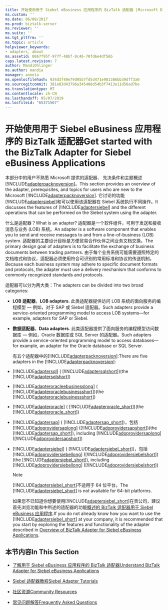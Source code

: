 ```yaml
---
title: 开始使用用于 Siebel eBusiness 应用程序的 BizTalk 适配器 |Microsoft Docs
ms.custom: ''
ms.date: 06/08/2017
ms.prod: biztalk-server
ms.reviewer: ''
ms.suite: ''
ms.tgt_pltfrm: ''
ms.topic: article
helpviewer_keywords:
- adapters, about
ms.assetid: 0867f95f-977f-48bf-8c46-70fd6e4df56b
caps.latest.revision: 7
author: MandiOhlinger
ms.author: mandia
manager: anneta
ms.openlocfilehash: 934d3f40e79d95b7fd5d471e981386bb39dff3a0
ms.sourcegitcommit: 381e83d43796a345488d54b3f7413e11d56ad7be
ms.translationtype: MT
ms.contentlocale: zh-CN
ms.lasthandoff: 05/07/2019
ms.locfileid: "65371567"
---
```

# <a name="get-started-with-the-biztalk-adapter-for-siebel-ebusiness-applications"></a><span data-ttu-id="3aff4-102">开始使用用于 Siebel eBusiness 应用程序的 BizTalk 适配器</span><span class="sxs-lookup"><span data-stu-id="3aff4-102">Get started with the BizTalk Adapter for Siebel eBusiness Applications</span></span>
<span data-ttu-id="3aff4-103">本部分中的用户不熟悉 Microsoft 提供的适配器、 先决条件和主题概述[!INCLUDE[adapterpacknoversion](../../includes/adapterpacknoversion-md.md)]。</span><span class="sxs-lookup"><span data-stu-id="3aff4-103">This section provides an overview of the adapter, prerequisites, and topics for users who are new to the Microsoft [!INCLUDE[adapterpacknoversion](../../includes/adapterpacknoversion-md.md)].</span></span> <span data-ttu-id="3aff4-104">它讨论的功能[!INCLUDE[adaptersiebel](../../includes/adaptersiebel-md.md)]和可以使用该适配器在 Siebel 系统执行不同操作。</span><span class="sxs-lookup"><span data-stu-id="3aff4-104">It discusses the features of [!INCLUDE[adaptersiebel](../../includes/adaptersiebel-md.md)] and the different operations that can be performed on the Siebel system using the adapter.</span></span>  
  
 <span data-ttu-id="3aff4-105">什么是适配器？</span><span class="sxs-lookup"><span data-stu-id="3aff4-105">What is an adapter?</span></span> <span data-ttu-id="3aff4-106">适配器是一个软件组件，可用于发送和接收消息与业务 (LOB) 系统。</span><span class="sxs-lookup"><span data-stu-id="3aff4-106">An adapter is a software component that enables you to send and receive messages to and from a line-of-business (LOB) system.</span></span> <span data-ttu-id="3aff4-107">适配器的主要设计目标是方便贸易合作伙伴之间业务文档交换。</span><span class="sxs-lookup"><span data-stu-id="3aff4-107">The primary design goal of adapters is to facilitate the exchange of business documents between trading partners.</span></span> <span data-ttu-id="3aff4-108">由于每个业务系统可能需要遵照特定的文档格式和协议，适配器必须使用符合可识别的常用标准和协议的传送机制。</span><span class="sxs-lookup"><span data-stu-id="3aff4-108">Because each business system may adhere to specific document formats and protocols, the adapter must use a delivery mechanism that conforms to commonly recognized standards and protocols.</span></span>  
  
 <span data-ttu-id="3aff4-109">适配器可以分为两大类：</span><span class="sxs-lookup"><span data-stu-id="3aff4-109">The adapters can be divided into two broad categories:</span></span>  
  
- <span data-ttu-id="3aff4-110">**LOB 适配器**。</span><span class="sxs-lookup"><span data-stu-id="3aff4-110">**LOB adapters**.</span></span> <span data-ttu-id="3aff4-111">此类适配器提供访问 LOB 系统的面向服务的编程模型 — 例如，对于 SAP 或 Siebel 适配器。</span><span class="sxs-lookup"><span data-stu-id="3aff4-111">Such adapters provide a service-oriented programming model to access LOB systems—for example, adapters for SAP or Siebel.</span></span>  
  
- <span data-ttu-id="3aff4-112">**数据适配器**。</span><span class="sxs-lookup"><span data-stu-id="3aff4-112">**Data adapters**.</span></span> <span data-ttu-id="3aff4-113">此类适配器提供了面向服务的编程模型访问数据库 — 例如，Oracle 数据库或 SQL Server 的适配器。</span><span class="sxs-lookup"><span data-stu-id="3aff4-113">Such adapters provide a service-oriented programming model to access databases—for example, an adapter for the Oracle database or SQL Server.</span></span>  
  
  <span data-ttu-id="3aff4-114">有五个适配器中的[!INCLUDE[adapterpacknoversion](../../includes/adapterpacknoversion-md.md)]:</span><span class="sxs-lookup"><span data-stu-id="3aff4-114">There are five adapters in the [!INCLUDE[adapterpacknoversion](../../includes/adapterpacknoversion-md.md)]:</span></span>  
  
- [!INCLUDE[adaptersql](../../includes/adaptersql-md.md)] <span data-ttu-id="3aff4-115">( [!INCLUDE[adaptersqlshort](../../includes/adaptersqlshort-md.md)])</span><span class="sxs-lookup"><span data-stu-id="3aff4-115">(the [!INCLUDE[adaptersqlshort](../../includes/adaptersqlshort-md.md)])</span></span>  
  
- [!INCLUDE[adapteroracleebusinesslong](../../includes/adapteroracleebusinesslong-md.md)] <span data-ttu-id="3aff4-116">( [!INCLUDE[adapteroraclebusinessshort](../../includes/adapteroraclebusinessshort-md.md)])</span><span class="sxs-lookup"><span data-stu-id="3aff4-116">(the [!INCLUDE[adapteroraclebusinessshort](../../includes/adapteroraclebusinessshort-md.md)])</span></span>  
  
- [!INCLUDE[adapteroracle](../../includes/adapteroracle-md.md)] <span data-ttu-id="3aff4-117">( [!INCLUDE[adapteroracle_short](../../includes/adapteroracle-short-md.md)])</span><span class="sxs-lookup"><span data-stu-id="3aff4-117">(the [!INCLUDE[adapteroracle_short](../../includes/adapteroracle-short-md.md)])</span></span>  
  
- [!INCLUDE[adaptersap](../../includes/adaptersap-md.md)] <span data-ttu-id="3aff4-118">( [!INCLUDE[adaptersap_short](../../includes/adaptersap-short-md.md)])，包括[!INCLUDE[adoprovidersaplong](../../includes/adoprovidersaplong-md.md)] ([!INCLUDE[adoprovidersapshort](../../includes/adoprovidersapshort-md.md)])</span><span class="sxs-lookup"><span data-stu-id="3aff4-118">(the [!INCLUDE[adaptersap_short](../../includes/adaptersap-short-md.md)]), including [!INCLUDE[adoprovidersaplong](../../includes/adoprovidersaplong-md.md)] ([!INCLUDE[adoprovidersapshort](../../includes/adoprovidersapshort-md.md)])</span></span>  
  
- [!INCLUDE[adaptersiebel](../../includes/adaptersiebel-md.md)] <span data-ttu-id="3aff4-119">( [!INCLUDE[adaptersiebel_short](../../includes/adaptersiebel-short-md.md)])，包括[!INCLUDE[adoprovidersiebellong](../../includes/adoprovidersiebellong-md.md)] ([!INCLUDE[adoprovidersiebelshort](../../includes/adoprovidersiebelshort-md.md)])</span><span class="sxs-lookup"><span data-stu-id="3aff4-119">(the [!INCLUDE[adaptersiebel_short](../../includes/adaptersiebel-short-md.md)]), including [!INCLUDE[adoprovidersiebellong](../../includes/adoprovidersiebellong-md.md)] ([!INCLUDE[adoprovidersiebelshort](../../includes/adoprovidersiebelshort-md.md)])</span></span>  
  
  > [!NOTE]
  >  <span data-ttu-id="3aff4-120">[!INCLUDE[adaptersiebel_short](../../includes/adaptersiebel-short-md.md)]不适用于 64 位平台。</span><span class="sxs-lookup"><span data-stu-id="3aff4-120">The [!INCLUDE[adaptersiebel_short](../../includes/adaptersiebel-short-md.md)] is not available for 64-bit platforms.</span></span>  
  
  <span data-ttu-id="3aff4-121">如果您不已知道你想要使用[!INCLUDE[adaptersiebel_short](../../includes/adaptersiebel-short-md.md)]在贵公司，建议首先浏览功能和中所述的适配器的功能[概述的 BizTalk 适配器用于 Siebel eBusiness 应用程序](../../adapters-and-accelerators/adapter-siebel/overview-of-biztalk-adapter-for-siebel-ebusiness-applications.md).</span><span class="sxs-lookup"><span data-stu-id="3aff4-121">If you do not already know how you want to use the [!INCLUDE[adaptersiebel_short](../../includes/adaptersiebel-short-md.md)] at your company, it is recommended that you start by exploring the features and functionality of the adapter described in [Overview of BizTalk Adapter for Siebel eBusiness Applications](../../adapters-and-accelerators/adapter-siebel/overview-of-biztalk-adapter-for-siebel-ebusiness-applications.md).</span></span>  
  
## <a name="in-this-section"></a><span data-ttu-id="3aff4-122">本节内容</span><span class="sxs-lookup"><span data-stu-id="3aff4-122">In This Section</span></span>  
  
-   [<span data-ttu-id="3aff4-123">了解用于 Siebel eBusiness 应用程序的 BizTalk 适配器</span><span class="sxs-lookup"><span data-stu-id="3aff4-123">Understand BizTalk Adapter for Siebel eBusiness Applications</span></span>](../../adapters-and-accelerators/adapter-siebel/understand-biztalk-adapter-for-siebel-ebusiness-applications.md) 
  
-   [<span data-ttu-id="3aff4-124">Siebel 适配器教程</span><span class="sxs-lookup"><span data-stu-id="3aff4-124">Siebel Adapter Tutorials</span></span>](../../adapters-and-accelerators/adapter-siebel/siebel-adapter-tutorials.md)  
  
-   [<span data-ttu-id="3aff4-125">社区资源</span><span class="sxs-lookup"><span data-stu-id="3aff4-125">Community Resources</span></span>](http://msdn.microsoft.com/library/ff5ec978-8cdd-418a-a25e-fd3746b64d8b)  
  
-   [<span data-ttu-id="3aff4-126">常见问题解答</span><span class="sxs-lookup"><span data-stu-id="3aff4-126">Frequently Asked Questions</span></span>](http://msdn.microsoft.com/library/66953c15-08c5-48ac-a4ff-a72a82174f15)